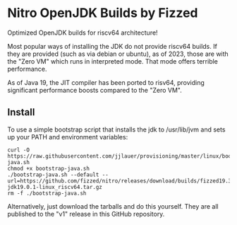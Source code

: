 # Nitro OpenJDK Builds by Fizzed

Optimized OpenJDK builds for riscv64 architecture!

Most popular ways of installing the JDK do not provide riscv64 builds. If they are provided (such as via debian or
ubuntu), as of 2023, those are with the "Zero VM" which runs in interpreted mode. That mode offers terrible performance.

As of Java 19, the JIT compiler has been ported to risv64, providing significant performance boosts compared to the
"Zero VM".

## Install

To use a simple bootstrap script that installs the jdk to /usr/lib/jvm and sets up your PATH and environment variables:

    curl -O https://raw.githubusercontent.com/jjlauer/provisioning/master/linux/bootstrap-java.sh
    chmod +x bootstrap-java.sh
    ./bootstrap-java.sh --default --url=https://github.com/fizzed/nitro/releases/download/builds/fizzed19.36-jdk19.0.1-linux_riscv64.tar.gz
    rm -f ./bootstrap-java.sh

Alternatively, just download the tarballs and do this yourself. They are all published to the "v1" release in this 
GitHub repository.